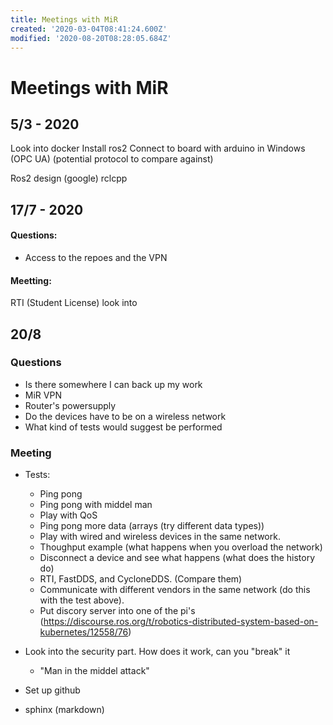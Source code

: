 ```yaml
---
title: Meetings with MiR
created: '2020-03-04T08:41:24.600Z'
modified: '2020-08-20T08:28:05.684Z'
---
```


# Meetings with MiR

## 5/3 - 2020
Look into docker
Install ros2 
Connect to board with arduino in Windows
(OPC UA) (potential protocol to compare against)

Ros2 design (google)
rclcpp

## 17/7 - 2020
#### Questions:
- Access to the repoes and the VPN

#### Meetting:
RTI (Student License) look into

## 20/8
### Questions
- Is there somewhere I can back up my work
- MiR VPN
- Router's powersupply
- Do the devices have to be on a wireless network
- What kind of tests would suggest be performed

### Meeting
 - Tests:
    - Ping pong
    - Ping pong with middel man
    - Play with QoS
    - Ping pong more data (arrays (try different data types))
    - Play with wired and wireless devices in the same network.
    - Thoughput example (what happens when you overload the network)
    - Disconnect a device and see what happens (what does the history do)
    - RTI, FastDDS, and CycloneDDS. (Compare them)
    - Communicate with different vendors in the same network (do this with the test above).
    - Put discory server into one of the pi's (https://discourse.ros.org/t/robotics-distributed-system-based-on-kubernetes/12558/76)

  - Look into the security part. How does it work, can you "break" it
    - "Man in the middel attack"

  - Set up github
  - sphinx (markdown)



